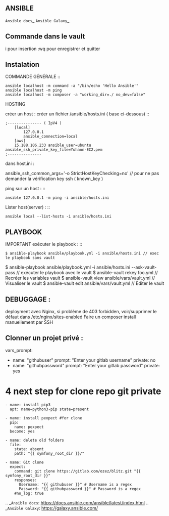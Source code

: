 ## ANSIBLE

`Ansible docs`_
`Ansible Galaxy`_

Commande dans le vault
-------------------
i pour insertion
:wq pour enregistrer et quitter

Instalation
-------------------

COMMANDE GÉNÉRALE
::

    ansible localhost -m command -a "/bin/echo 'Hello Ansible'"
    ansible localhost -m ping
    ansible localhost -m composer -a "working_dir=./ no_dev=false"

HOSTING

créer un host : créer un fichier /ansible/hosts.ini ( base ci-dessous)
::

    ;--------------- ( IpV4 )
    	[local]
    		127.0.0.1
    		ansible_connection=local
    	[aws]
    	15.188.106.233 ansible_user=ubuntu ansible_ssh_private_key_file=Yohann-EC2.pem
    ;---------------

dans host.ini :

ansible_ssh_common_args='-o StrictHostKeyChecking=no' // pour ne pas demander la vérification key ssh ( known_key )


ping sur un host :
::

	ansible 127.0.0.1 -m ping -i ansible/hosts.ini

Lister host(server) :
::

	ansible local --list-hosts -i ansible/hosts.ini


PLAYBOOK
-------------------

IMPORTANT
exécuter le playbook :
::

	$ ansible-playbook ansible/playbook.yml -i ansible/hosts.ini // exec le playbook sans vault
  $ ansible-playbook ansible/playbook.yml -i ansible/hosts.ini --ask-vault-pass // exécuter le playbook avec le vault
  $ ansible-vault rekey foo.yml // Recréer les variables vault
  $ ansible-vault view ansible/vars/vault.yml // Visualiser le vault
  $ ansible-vault edit ansible/vars/vault.yml // Editer le vault

DEBUGGAGE :
-------------------

deployment avec Nginx, si problème de 403 forbidden, voir/supprimer le défaut dans /etc/nginx/sites-enabled
Faire un composer install manuellement par SSH


Clonner un projet privé  :
-------------------
vars_prompt:
  - name: "githubuser"
    prompt: "Enter your gitlab username"
    private: no
  - name: "githubpassword"
    prompt: "Enter your gitlab password"
    private: yes

# 4 next step for clone repo git private
    - name: install pip3
      apt: name=python3-pip state=present

    - name: install pexpect #for clone
      pip:
        name: pexpect
      become: yes

    - name: delete old folders
      file:
        state: absent
        path: "{{ symfony_root_dir }}/"

    - name: Git clone
      expect:
        command: git clone https://gitlab.com/ozez/blitz.git "{{ symfony_root_dir }}"
        responses:
          Username: "{{ githubuser }}" # Username is a regex
          Password: "{{ githubpassword }}" # Password is a regex
        #no_log: true


.. _`Ansible docs`: https://docs.ansible.com/ansible/latest/index.html
.. _`Ansible Galaxy`: https://galaxy.ansible.com/
